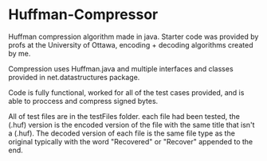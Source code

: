 # Huffman-Compressor
Huffman compression algorithm made in java. Starter code was provided by profs at the University of Ottawa, encoding + decoding algorithms created by me.

Compression uses Huffman.java and multiple interfaces and classes provided in net.datastructures package.

Code is fully functional, worked for all of the test cases provided, and is able to proccess and compress signed bytes.

All of test files are in the testFiles folder. each file had been tested, the (.huf) version is the encoded version of the file with the same title that isn't a (.huf). The decoded version of each file is the same file type as the original typically with the word "Recovered" or "Recover" appended to the end.
